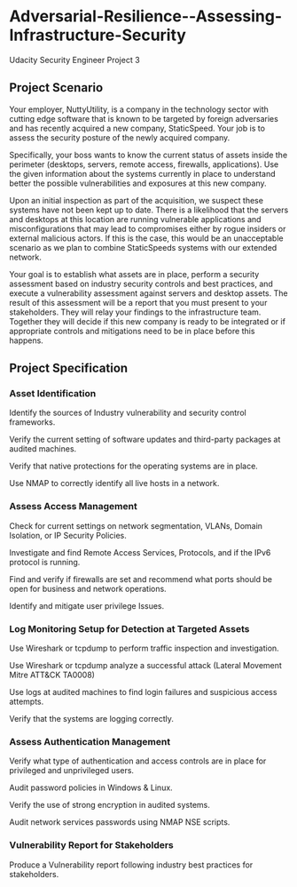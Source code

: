 # Adversarial-Resilience--Assessing-Infrastructure-Security
Udacity Security Engineer Project 3

<h2>Project Scenario</h2>

Your employer, NuttyUtility, is a company in the technology sector with cutting edge software that is known to be targeted by foreign adversaries and has recently acquired a new company, StaticSpeed. Your job is to assess the security posture of the newly acquired company.

Specifically, your boss wants to know the current status of assets inside the perimeter (desktops, servers, remote access, firewalls, applications). Use the given information about the systems currently in place to understand better the possible vulnerabilities and exposures at this new company. 

Upon an initial inspection as part of the acquisition, we suspect these systems have not been kept up to date. There is a likelihood that the servers and desktops at this location are running vulnerable applications and misconfigurations that may lead to compromises either by rogue insiders or external malicious actors. If this is the case, this would be an unacceptable scenario as we plan to combine StaticSpeeds systems with our extended network.

Your goal is to establish what assets are in place, perform a security assessment based on industry security controls and best practices, and execute a vulnerability assessment against servers and desktop assets. The result of this assessment will be a report that you must present to your stakeholders. They will relay your findings to the infrastructure team. Together they will decide if this new company is ready to be integrated or if appropriate controls and mitigations need to be in place before this happens. 

<h2>Project Specification</h2>
<h3>Asset Identification</h3>

Identify the sources of Industry vulnerability and security control frameworks.

Verify the current setting of software updates and third-party packages at audited machines.

Verify that native protections for the operating systems are in place.

Use NMAP to correctly identify all live hosts in a network.

<h3>Assess Access Management</h3>

Check for current settings on network segmentation, VLANs, Domain Isolation, or IP Security Policies.

Investigate and find Remote Access Services, Protocols, and if the IPv6 protocol is running.

Find and verify if firewalls are set and recommend what ports should be open for
business and network operations.

Identify and mitigate user privilege Issues.

<h3>Log Monitoring Setup for Detection at Targeted Assets</h3>

Use Wireshark or tcpdump to perform traffic inspection and investigation.

Use Wireshark or tcpdump analyze a successful attack (Lateral Movement Mitre ATT&CK TA0008)

Use logs at audited machines to find login failures and suspicious access attempts.

Verify that the systems are logging correctly.

<h3>Assess Authentication Management</h3>

Verify what type of authentication and access controls are in place for privileged and unprivileged users.

Audit password policies in Windows & Linux.

Verify the use of strong encryption in audited systems.

Audit network services passwords using NMAP NSE scripts.

<h3>Vulnerability Report for Stakeholders</h3>

Produce a Vulnerability report following industry best practices for stakeholders.

